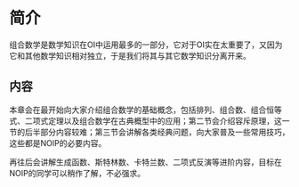 # 简介

组合数学是数学知识在OI中运用最多的一部分，它对于OI实在太重要了，又因为它和其他数学知识相对独立，于是我们将其与其它数学知识分离开来。

## 内容

本章会在最开始向大家介绍组合数学的基础概念，包括排列、组合数、组合恒等式、二项式定理以及组合数学在古典概型中的应用；第二节会介绍容斥原理，这一节的后半部分内容较难；第三节会讲解各类经典问题，向大家普及一些常用技巧，这些都是NOIP的必要内容。

再往后会讲解生成函数、斯特林数、卡特兰数、二项式反演等进阶内容，目标在NOIP的同学可以稍作了解，不必强求。